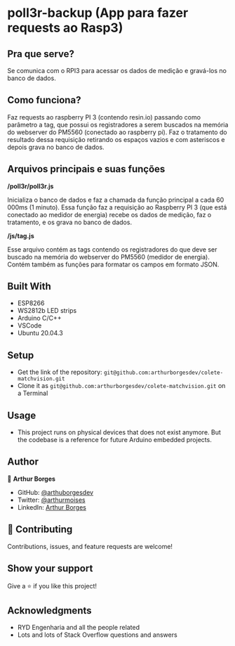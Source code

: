 # poll3r-backup (App para fazer requests ao Rasp3)

## Pra que serve?

Se comunica com o RPI3 para acessar os dados de medição e gravá-los no banco de dados.


## Como funciona?

Faz requests ao raspberry PI 3 (contendo resin.io) passando como parâmetro a tag, que possui os registradores a serem buscados na memória do webserver do PM5560 (conectado ao raspberry pi). Faz o tratamento do resultado dessa requisição retirando os espaços vazios e com asteriscos e depois grava no banco de dados. 


## Arquivos principais e suas funções

**/poll3r/poll3r.js**

Inicializa o banco de dados e faz a chamada da função principal a cada 60 000ms (1 minuto). Essa função faz a requisição ao Raspberry PI 3 (que está conectado ao medidor de energia) recebe os dados de medição, faz o tratamento, e os grava no banco de dados.

**/js/tag.js**

Esse arquivo contém as tags contendo os registradores do que deve ser buscado na memória do webserver do PM5560 (medidor de energia). Contém também as funções para formatar os campos em formato JSON.


## Built With

- ESP8266
- WS2812b LED strips
- Arduino C/C++
- VSCode
- Ubuntu 20.04.3


## Setup

- Get the link of the repository: `git@github.com:arthurborgesdev/colete-matchvision.git`
- Clone it as `git@github.com:arthurborgesdev/colete-matchvision.git` on a Terminal

## Usage

- This project runs on physical devices that does not exist anymore. But the codebase is a reference for future Arduino embedded projects.


## Author

👤 **Arthur Borges**

- GitHub: [@arthuborgesdev](https://github.com/arthurborgesdev)
- Twitter: [@arthurmoises](https://twitter.com/arthurmoises)
- LinkedIn: [Arthur Borges](https://linkedin.com/in/arthurmoises)


## 🤝 Contributing

Contributions, issues, and feature requests are welcome!

## Show your support

Give a ⭐️ if you like this project!

## Acknowledgments

- RYD Engenharia and all the people related
- Lots and lots of Stack Overflow questions and answers